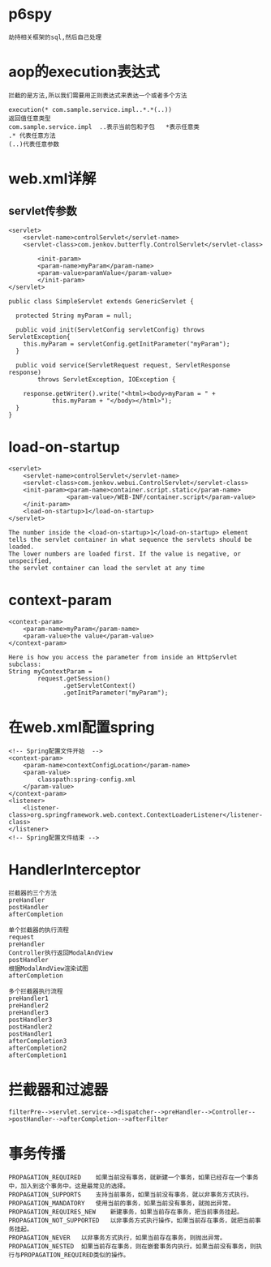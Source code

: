 # p6spy
    劫持相关框架的sql,然后自己处理
# aop的execution表达式
    拦截的是方法,所以我们需要用正则表达式来表达一个或者多个方法
    
    execution(* com.sample.service.impl..*.*(..))
    返回值任意类型
    com.sample.service.impl  ..表示当前包和子包   *表示任意类
    .* 代表任意方法
    (..)代表任意参数
# web.xml详解
## servlet传参数
    <servlet>
        <servlet-name>controlServlet</servlet-name>
        <servlet-class>com.jenkov.butterfly.ControlServlet</servlet-class>
        
            <init-param>
            <param-name>myParam</param-name>
            <param-value>paramValue</param-value>
            </init-param>
    </servlet>
    
    public class SimpleServlet extends GenericServlet {
    
      protected String myParam = null;
    
      public void init(ServletConfig servletConfig) throws ServletException{
        this.myParam = servletConfig.getInitParameter("myParam");
      }
    
      public void service(ServletRequest request, ServletResponse response)
            throws ServletException, IOException {
    
        response.getWriter().write("<html><body>myParam = " +
                this.myParam + "</body></html>");
      }
    }
# load-on-startup
    <servlet>
        <servlet-name>controlServlet</servlet-name>
        <servlet-class>com.jenkov.webui.ControlServlet</servlet-class>
        <init-param><param-name>container.script.static</param-name>
                    <param-value>/WEB-INF/container.script</param-value>
        </init-param>
        <load-on-startup>1</load-on-startup>
    </servlet>
    
    The number inside the <load-on-startup>1</load-on-startup> element 
    tells the servlet container in what sequence the servlets should be loaded. 
    The lower numbers are loaded first. If the value is negative, or unspecified, 
    the servlet container can load the servlet at any time
# context-param
    <context-param>
        <param-name>myParam</param-name>
        <param-value>the value</param-value>
    </context-param>
    
    Here is how you access the parameter from inside an HttpServlet subclass:
    String myContextParam =
            request.getSession()
                   .getServletContext()
                   .getInitParameter("myParam");
# 在web.xml配置spring
    <!-- Spring配置文件开始  -->
    <context-param>
        <param-name>contextConfigLocation</param-name>
        <param-value>
            classpath:spring-config.xml
        </param-value>
    </context-param>
    <listener>
        <listener-class>org.springframework.web.context.ContextLoaderListener</listener-class>
    </listener>
    <!-- Spring配置文件结束 -->
# HandlerInterceptor 
    拦截器的三个方法  
    preHandler
    postHandler
    afterCompletion 
    
    单个拦截器的执行流程
    request
    preHandler
    Controller执行返回ModalAndView
    postHandler
    根据ModalAndView渲染试图
    afterCompletion   
    
    多个拦截器执行流程
    preHandler1
    preHandler2
    preHandler3
    postHandler3
    postHandler2
    postHandler1
    afterCompletion3 
    afterCompletion2
    afterCompletion1 
# 拦截器和过滤器
    filterPre-->servlet.service-->dispatcher-->preHandler-->Controller-->postHandler-->afterCompletion-->afterFilter
# 事务传播
    PROPAGATION_REQUIRED	如果当前没有事务，就新建一个事务，如果已经存在一个事务中，加入到这个事务中。这是最常见的选择。
    PROPAGATION_SUPPORTS	支持当前事务，如果当前没有事务，就以非事务方式执行。
    PROPAGATION_MANDATORY	使用当前的事务，如果当前没有事务，就抛出异常。
    PROPAGATION_REQUIRES_NEW	新建事务，如果当前存在事务，把当前事务挂起。
    PROPAGATION_NOT_SUPPORTED	以非事务方式执行操作，如果当前存在事务，就把当前事务挂起。
    PROPAGATION_NEVER	以非事务方式执行，如果当前存在事务，则抛出异常。
    PROPAGATION_NESTED	如果当前存在事务，则在嵌套事务内执行。如果当前没有事务，则执行与PROPAGATION_REQUIRED类似的操作。